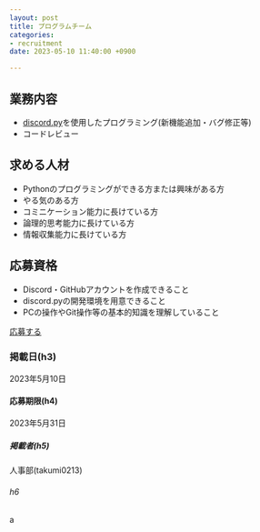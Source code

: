 ```yaml
---
layout: post
title: プログラムチーム
categories:
- recruitment
date: 2023-05-10 11:40:00 +0900

---
```

## 業務内容

- [discord.py](https://github.com/Rapptz/discord.py)を使用したプログラミング(新機能追加・バグ修正等)
- コードレビュー

## 求める人材

- Pythonのプログラミングができる方または興味がある方
- やる気のある方
- コミニケーション能力に長けている方
- 論理的思考能力に長けている方
- 情報収集能力に長けている方

## 応募資格

- Discord・GitHubアカウントを作成できること
- discord.pyの開発環境を用意できること
- PCの操作やGit操作等の基本的知識を理解していること

<a class="btn-blue" href="https://sina-chan.com">応募する</a>

### 掲載日(h3)

2023年5月10日

#### 応募期限(h4)

2023年5月31日

##### 掲載者(h5)

人事部(takumi0213)

###### h6

a